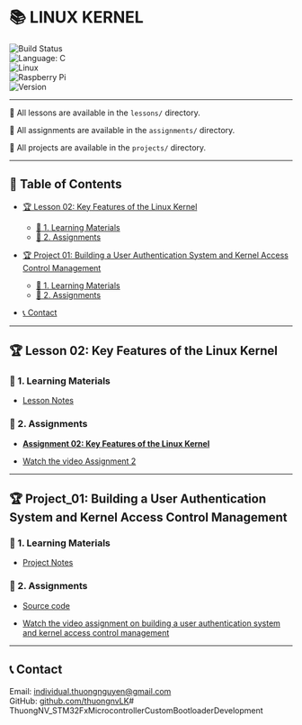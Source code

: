 #   📚 **LINUX KERNEL**

![Build Status](https://img.shields.io/badge/build-in%20progress-yellow)            
![Language: C](https://img.shields.io/badge/Language-C-yellow?logo=c&style=flat-square)  
![Linux](https://img.shields.io/badge/OS-Linux-FCC624?logo=linux&logoColor=black&style=flat-square)  
![Raspberry Pi](https://img.shields.io/badge/Board-Raspberry%20Pi-C51A4A?logo=raspberrypi&logoColor=white&style=flat-square)   
![Version](https://img.shields.io/badge/Version-1.0-green?style=flat-square)  

---
📂 All lessons are available in the `lessons/` directory.

📂 All assignments are available in the `assignments/` directory.

📂 All projects are available in the `projects/` directory.

---

## 📌 **Table of Contents**  
- [🏆 Lesson 02: Key Features of the Linux Kernel](#-lesson-02-key-features-of-the-linux-kernel)  
  - [📖 1. Learning Materials](#-1-learning-materials)  
  - [📝 2. Assignments](#-2-assignments)
- [🏆 Project 01: Building a User Authentication System and Kernel Access Control Management](#-project-01-building-a-user-authentication-system-and-kernel-access-control-management)  
  - [📖 1. Learning Materials](#-1-learning-materials)  
  - [📝 2. Assignments](#-2-assignments)  

  
- [📞 Contact](#-contact)  

---

## 🏆 Lesson 02: Key Features of the Linux Kernel
### 📖 1. Learning Materials
- [Lesson Notes](./lessons/lesson02.md)
<!-- - 📹 [Lecture Video](https://example.com/linux-kernel-video)
- 📄 [Official Linux Kernel Documentation](https://www.kernel.org/doc/) -->

### 📝 2. Assignments
- **[Assignment 02: Key Features of the Linux Kernel](./assignments/assignment02.md)**
<!-- - **Task:** Write a simple Linux kernel module, compile it, and load/unload it dynamically. -->
- [Watch the video Assignment 2](https://drive.google.com/file/d/1h3fepxGcApXzVeGD7jlDokO8it1fPrMz/view?usp=sharing)

--- 

## 🏆 Project_01: Building a User Authentication System and Kernel Access Control Management
### 📖 1. Learning Materials
- [Project Notes](./lessons/Building_a_User_Authentication_System_and_Kernel_Access_Control_Management.md)
<!-- - 📹 [Lecture Video](https://example.com/linux-kernel-video)
- 📄 [Official Linux Kernel Documentation](https://www.kernel.org/doc/) -->

### 📝 2. Assignments
<!-- - **[Assignment 02: Key Features of the Linux Kernel](./assignments/Building_a_User_Authentication_System_and_Kernel_Access_Control_Management.md)** -->
<!-- - **Task:** Write a simple Linux kernel module, compile it, and load/unload it dynamically. -->
- [Source code](https://github.com/thuongnvLK/ThuongNV_LinuxKernel/tree/main/projects/Building_a_User_Authentication_System_and_Kernel_Access_Control_Management)

- [Watch the video assignment on building a user authentication system and kernel access control management](https://drive.google.com/file/d/1Y6XUJI6pSzzOHUgPbol8EJfhD37JVi_U/view?usp=sharing)


---

## 📞 Contact
Email: individual.thuongnguyen@gmail.com    
GitHub: [github.com/thuongnvLK](https://github.com/thuongnvLK)#   T h u o n g N V _ S T M 3 2 F x M i c r o c o n t r o l l e r C u s t o m B o o t l o a d e r D e v e l o p m e n t  
 